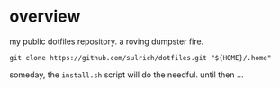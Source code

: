 # overview

my public dotfiles repository. a roving dumpster fire. 

```
git clone https://github.com/sulrich/dotfiles.git "${HOME}/.home"
```

someday, the `install.sh` script will do the needful.  until then ... 

